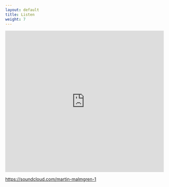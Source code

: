 ```yaml
---
layout: default
title: Listen
weight: 7
---
```


<!--
Live recordings are available at:
-->

<iframe width="100%" height="450" scrolling="no" frameborder="no" src="https://w.soundcloud.com/player/?url=https%3A//api.soundcloud.com/users/23343590&amp;auto_play=false&amp;hide_related=false&amp;visual=true"></iframe>

<!--
[https://soundcloud.com/martin-malmgren-1](https://soundcloud.com/martin-malmgren-1)
-->

<p>
<a href="https://soundcloud.com/martin-malmgren-1" target="_blank">https://soundcloud.com/martin-malmgren-1</a>
</p>

